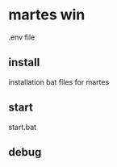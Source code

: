 # martes win

.env file


## install
installation bat files for martes

## start
start.bat


## debug
